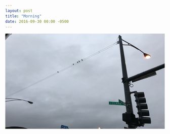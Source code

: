 ```yaml
---
layout: post
title: "Morning"
date: 2016-09-30 00:00 -0500
---
```

<img width="600" height="300" layout="responsive" src="/assets/images/chicago-illinois.jpg">
